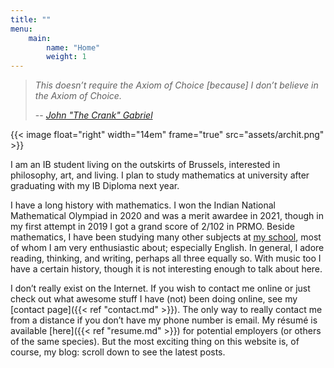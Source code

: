 ```yaml
---
title: ""
menu:
    main:
        name: "Home"
        weight: 1
---
```


> _This doesn’t require the Axiom of Choice [because] I don’t believe in the
> Axiom of Choice._
>
> -- [_John "The Crank" Gabriel_](https://scienceblogs.com/goodmath/2010/02/04/so-remember-back-in)

{{< image float="right" width="14em" frame="true" src="assets/archit.png" >}}

I am an IB student living on the outskirts of Brussels, interested in
philosophy, art, and living. I plan to study mathematics at university after
graduating with my IB Diploma next year.

I have a long history with mathematics. I won the Indian National Mathematical
Olympiad in 2020 and was a merit awardee in 2021, though in my first attempt in
2019 I got a grand score of 2/102 in PRMO. Beside mathematics, I have been
studying many other subjects at [my school](https://www.isbedu.be), most of
whom I am very enthusiastic about; especially English. In general, I adore
reading, thinking, and writing, perhaps all three equally so. With music too I
have a certain history, though it is not interesting enough to talk about here.

I don’t really exist on the Internet. If you wish to contact me online or just
check out what awesome stuff I have (not) been doing online, see my [contact
page]({{< ref "contact.md" >}}). The only way to really contact me from a
distance if you don’t have my phone number is email. My résumé is available
[here]({{< ref "resume.md" >}}) for potential employers (or others of the
same species). But the most exciting thing on this website is, of course, my
blog: scroll down to see the latest posts.
